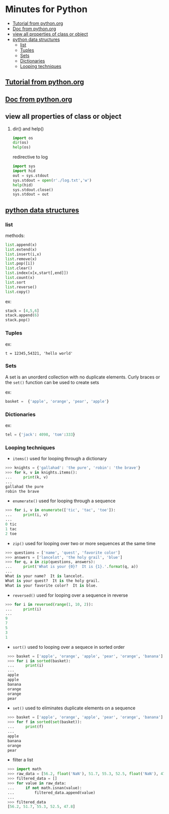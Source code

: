 Minutes for Python
==================


<!-- vim-markdown-toc GFM -->

* [Tutorial from python.org](#tutorial-from-pythonorg)
* [Doc from python.org](#doc-from-pythonorg)
* [view all properties of class or object](#view-all-properties-of-class-or-object)
* [python data structures](#python-data-structures)
  * [list](#list)
  * [Tuples](#tuples)
  * [Sets](#sets)
  * [Dictionaries](#dictionaries)
  * [Looping techniques](#looping-techniques)

<!-- vim-markdown-toc -->

## [Tutorial from python.org](https://docs.python.org/3/tutorial/)

## [Doc from python.org](https://www.python.org/doc/)

## view all properties of class or object

1. dir() and help()

    ```python
    import os
    dir(os)
    help(os)
    ```

    redirective to log
    ```python
    import sys
    import hid
    out = sys.stdout
    sys.stdout = open(r'./log.txt','w')
    help(hid)
    sys.stdout.close()
    sys.stdout = out
    ```
## [python data structures](https://docs.python.org/3/tutorial/datastructures.html)

### list

methods:
    
```python
list.append(x)
list.extend(x)
list.insert(i,x)
list.remove(x)
list.pop([i])
list.clear()
list.index(x[x,start[,end]])
list.count(x)
list.sort
list.reverse()
list.copy()
```
ex:

```python
stack = [4,5,6]
stack.append(6)
stack.pop()
```
    
### Tuples

ex:
```pyhon
t = 12345,54321, 'hello world'
```

### Sets

A set is an unorderd collection with no duplicate elements.
Curly braces or the `set()` function can be used to create sets

ex:
```python
basket =  {'apple', 'orange', 'pear', 'apple'}
```

### Dictionaries

ex:
```python
tel = {'jack': 4098, 'tom':333}
```

### Looping techniques

* `items()` used for looping through a dictionary

```python
>>> knights = {'gallahad': 'the pure', 'robin': 'the brave'}
>>> for k, v in knights.items():
...     print(k, v)
...
gallahad the pure
robin the brave
```

* `enumerate()` used for looping through a sequence

```python
>>> for i, v in enumerate(['tic', 'tac', 'toe']):
...     print(i, v)
...
0 tic
1 tac
2 toe
```

* `zip()` used for looping over two or more sequences at the same time

```python
>>> questions = ['name', 'quest', 'favorite color']
>>> answers = ['lancelot', 'the holy grail', 'blue']
>>> for q, a in zip(questions, answers):
...     print('What is your {0}?  It is {1}.'.format(q, a))
...
What is your name?  It is lancelot.
What is your quest?  It is the holy grail.
What is your favorite color?  It is blue.
```

* `reversed()` used for looping over a sequence in reverse

```python
>>> for i in reversed(range(1, 10, 2)):
...     print(i)
...
9
7
5
3
1
```

* `sort()` used to looping over a sequece in sorted order

```python
 >>> basket = ['apple', 'orange', 'apple', 'pear', 'orange', 'banana']
 >>> for i in sorted(basket):
 ...     print(i)
 ...
 apple
 apple
 banana
 orange
 orange
 pear
```

* `set()` used to eliminates duplicate elements on a sequence

```python
 >>> basket = ['apple', 'orange', 'apple', 'pear', 'orange', 'banana']
 >>> for f in sorted(set(basket)):
 ...     print(f)
 ...
 apple
 banana
 orange
 pear
```

* filter a list

```python
 >>> import math
 >>> raw_data = [56.2, float('NaN'), 51.7, 55.3, 52.5, float('NaN'), 47.8]
 >>> filtered_data = []
 >>> for value in raw_data:
 ...     if not math.isnan(value):
 ...         filtered_data.append(value)
 ...
 >>> filtered_data
 [56.2, 51.7, 55.3, 52.5, 47.8]
```

